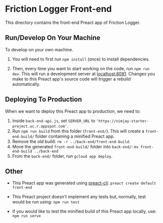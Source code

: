 # Friction Logger Front-end

This directory contains the front-end Preact app of Friction Logger.

## Run/Develop On Your Machine

To develop on your own machine.

1. You will need to first run `npm install` (once) to install dependencies.

2. Then, every time you want to start working on the code, run `npm run dev`. This will run a development server at [localhost:8081](http://localhost:8081). Changes you make to this Preact app's source code will trigger a rebuild automatically.

## Deploying To Production

When we want to deploy this Preact app to production, we need to:
1. Inside `back-end-api.js`, set `SERVER_URL` to `'https://nimjay-starter-project.uc.r.appspot.com'`.
2. Run `npm run build` from this folder (`front-end/`). This will create a `front-end-build/` folder containing a minified Preact app.
3. Remove the old build: `rm -r ../back-end/front-end-build`.
4. Move the generated `front-end-build/` folder into `back-end/`: `mv front-end-build ../back-end`
5. From the `back-end/` folder, run `gcloud app deploy`.

## Other

- This Preact app was generated using [preact-cli](https://github.com/developit/preact-cli/blob/master/README.md): `preact create default front-end`

- This Preact project doesn't implement any tests but, normally, test would be run using: `npm run test`

- If you would like to test the minified build of this Preact app locally, use: `npm run serve`
